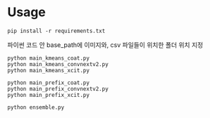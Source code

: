 # Usage

```
pip install -r requirements.txt
```

파이썬 코드 안 base_path에 이미지와, csv 파일들이 위치한 폴더 위치 지정 

```
python main_kmeans_coat.py
python main_kmeans_convnextv2.py
python main_kmeans_xcit.py

python main_prefix_coat.py
python main_prefix_convnextv2.py
python main_prefix_xcit.py

python ensemble.py
```
